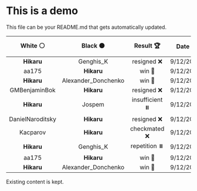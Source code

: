 # This is a demo

This file can be your README.md that gets automatically updated.

<!--START_SECTION:chessStats-->
<!-- Automatically generated with https://github.com/Balastrong/chess-stats-action -->

| White ⚪ | Black ⚫ | Result 🏆 | Date 📅 | Position 🗺️ |
|:---:|:---:|:---:|:---:|:---:|
| **Hikaru** | Genghis_K | resigned ❌ | 9/12/2024 | <a href="http://www.ee.unb.ca/cgi-bin/tervo/fen.pl?select=8/1kpr4/pp3B2/8/8/1P2N3/P1R5/1K4q1 w - -">Link</a> |
| aa175 | **Hikaru** | win 🥇 | 9/12/2024 | <a href="http://www.ee.unb.ca/cgi-bin/tervo/fen.pl?select=4r3/1p3pkp/p1n3p1/3B4/5P1Q/3R4/2P3PP/1q4K1 w - -">Link</a> |
| **Hikaru** | Alexander_Donchenko | win 🥇 | 9/12/2024 | <a href="http://www.ee.unb.ca/cgi-bin/tervo/fen.pl?select=8/8/8/3BK3/8/8/5Q2/k5R1 b - -">Link</a> |
| GMBenjaminBok | **Hikaru** | resigned ❌ | 9/12/2024 | <a href="http://www.ee.unb.ca/cgi-bin/tervo/fen.pl?select=2q1rnk1/1b6/r4R1B/2pPp2Q/2P1B1P1/P6P/5P2/3R2K1 b - -">Link</a> |
| **Hikaru** | Jospem | insufficient ⏸️ | 9/12/2024 | <a href="http://www.ee.unb.ca/cgi-bin/tervo/fen.pl?select=8/8/8/8/3k4/8/4K3/8 b - -">Link</a> |
| DanielNaroditsky | **Hikaru** | resigned ❌ | 9/12/2024 | <a href="http://www.ee.unb.ca/cgi-bin/tervo/fen.pl?select=2r2rk1/2P2p1p/1B1N2p1/p7/2R2PP1/1P5P/1b6/6K1 b - -">Link</a> |
| Kacparov | **Hikaru** | checkmated ❌ | 9/12/2024 | <a href="http://www.ee.unb.ca/cgi-bin/tervo/fen.pl?select=4rkn1/6QR/p5p1/3p4/1p1P4/8/PPP1Nq2/3K4 b - -">Link</a> |
| **Hikaru** | Genghis_K | repetition ⏸️ | 9/12/2024 | <a href="http://www.ee.unb.ca/cgi-bin/tervo/fen.pl?select=8/1kp5/2p2p1r/p4r2/1pR5/1P2PK2/P1PP2Pp/7R w - -">Link</a> |
| aa175 | **Hikaru** | win 🥇 | 9/12/2024 | <a href="http://www.ee.unb.ca/cgi-bin/tervo/fen.pl?select=2R5/1k6/n7/2P3p1/p5r1/2K5/8/8 w - -">Link</a> |
| **Hikaru** | Alexander_Donchenko | win 🥇 | 9/12/2024 | <a href="http://www.ee.unb.ca/cgi-bin/tervo/fen.pl?select=2R5/6k1/5p2/3K3p/5p1P/8/8/8 b - -">Link</a> |

<!--END_SECTION:chessStats-->

Existing content is kept.
